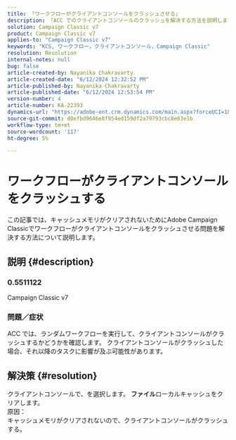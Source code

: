 ```yaml
---
title: 「ワークフローがクライアントコンソールをクラッシュさせる」
description: 「ACC でのクライアントコンソールのクラッシュを解決する方法を説明します。 この問題を回避するには、キャッシュメモリをクリアしてください。」
solution: Campaign Classic v7
product: Campaign Classic v7
applies-to: "Campaign Classic v7"
keywords: "KCS, ワークフロー，クライアントコンソール，Campaign Classic"
resolution: Resolution
internal-notes: null
bug: false
article-created-by: Nayanika Chakravarty
article-created-date: "6/12/2024 12:32:52 PM"
article-published-by: Nayanika Chakravarty
article-published-date: "6/12/2024 12:53:54 PM"
version-number: 4
article-number: KA-22393
dynamics-url: "https://adobe-ent.crm.dynamics.com/main.aspx?forceUCI=1&pagetype=entityrecord&etn=knowledgearticle&id=8df36bdc-b728-ef11-840b-6045bd0065b6"
source-git-commit: d0efbd9646e8f954ed159df2a79793cbc8e63e1b
workflow-type: tm+mt
source-wordcount: '117'
ht-degree: 5%

---
```


# ワークフローがクライアントコンソールをクラッシュする


この記事では、キャッシュメモリがクリアされないためにAdobe Campaign Classicでワークフローがクライアントコンソールをクラッシュさせる問題を解決する方法について説明します。

## 説明 {#description}


### <b>0.5511122 </b>

Campaign Classic v7

### <b>問題／症状</b>

ACC では、ランダムワークフローを実行して、クライアントコンソールがクラッシュするかどうかを確認します。 クライアントコンソールがクラッシュした場合、それ以降のタスクに影響が及ぶ可能性があります。






## 解決策 {#resolution}


クライアントコンソールで、を選択します。 <b>ファイル</b>ローカルキャッシュをクリアします。
<br>原因：<br>
キャッシュメモリがクリアされないので、クライアントコンソールがクラッシュする。
